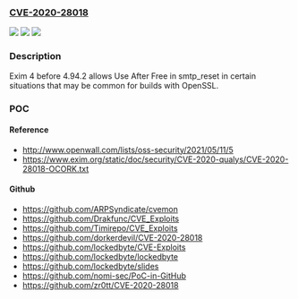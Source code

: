 ### [CVE-2020-28018](https://cve.mitre.org/cgi-bin/cvename.cgi?name=CVE-2020-28018)
![](https://img.shields.io/static/v1?label=Product&message=n%2Fa&color=blue)
![](https://img.shields.io/static/v1?label=Version&message=n%2Fa&color=blue)
![](https://img.shields.io/static/v1?label=Vulnerability&message=n%2Fa&color=brighgreen)

### Description

Exim 4 before 4.94.2 allows Use After Free in smtp_reset in certain situations that may be common for builds with OpenSSL.

### POC

#### Reference
- http://www.openwall.com/lists/oss-security/2021/05/11/5
- https://www.exim.org/static/doc/security/CVE-2020-qualys/CVE-2020-28018-OCORK.txt

#### Github
- https://github.com/ARPSyndicate/cvemon
- https://github.com/Drakfunc/CVE_Exploits
- https://github.com/Timirepo/CVE_Exploits
- https://github.com/dorkerdevil/CVE-2020-28018
- https://github.com/lockedbyte/CVE-Exploits
- https://github.com/lockedbyte/lockedbyte
- https://github.com/lockedbyte/slides
- https://github.com/nomi-sec/PoC-in-GitHub
- https://github.com/zr0tt/CVE-2020-28018

